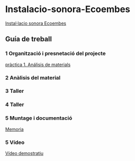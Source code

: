 # Instalacio-sonora-Ecoembes
 [Instal·lacio sonora Ecoembes](https://github.com/arquesm/TdPiED/blob/master/Instalacio_sonora.md)

## Guía de treball
### 1 Organització i presnetació del projecte
[pràctica 1. Análisis de materials](materials.md)
### 2 Anàlisis del material
### 3 Taller
### 4 Taller
### 5 Muntage i documentació 
[Memoria](ecoembes_aina-y-sergio.pdf)
### 5 Vídeo 
[Vídeo demostratiu](video_demostrativo_aina_y_sergio.mp4)

